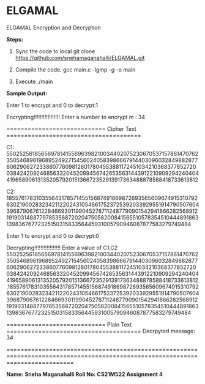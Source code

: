 # ELGAMAL
ELGAMAL Encryption and Decryption


**Steps:**
1) Sync the code to local
git clone https://github.com/snehamaganahalli/ELGAMAL.git

2) Compile the code.
gcc main.c -lgmp -g -o main

3) Execute
./main


**Sample Output:**


Enter 1 to encrypt and 0 to decrypt:1

Encrypting!!!!!!!!!!!!!!!!!
Enter a number to encrypt m : 34

============================ Cipher Text ======================================

C1: 5502525618565697814155696398210034402075230670537157861470762350546896196895249271545602405839866679144030960328498828776062906272338607760981280178045538811724510342103683778527200384242092468563320452099456742653563144391221090929424040441965890613135205792015136672352913917363488878588418733613812

C2: 185576178310355643178571455156874918698726935656096749153107926302190028323421122024310546617523725392033929551914790507604396879067612284669301199045278711248779090154294186628256891219190314887797853568720204750582008415655105783545104448918631398367677232515031583356445931005790946087877583279749484


Enter 1 to encrypt and 0 to decrypt:0

Decrypting!!!!!!!!!!!!!!!!!
Enter a value of C1,C2 5502525618565697814155696398210034402075230670537157861470762350546896196895249271545602405839866679144030960328498828776062906272338607760981280178045538811724510342103683778527200384242092468563320452099456742653563144391221090929424040441965890613135205792015136672352913917363488878588418733613812,185576178310355643178571455156874918698726935656096749153107926302190028323421122024310546617523725392033929551914790507604396879067612284669301199045278711248779090154294186628256891219190314887797853568720204750582008415655105783545104448918631398367677232515031583356445931005790946087877583279749484

============================ Plain Text ======================================
Decrpyted message: 34

===============================================================================================================================

**Name: Sneha Maganahalli
Roll No: CS21M522
Assignment 4**
